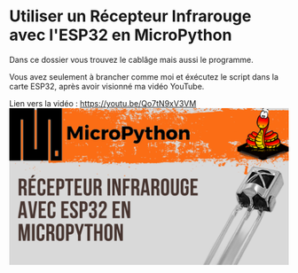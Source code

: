 # Utiliser un Récepteur Infrarouge avec l'ESP32 en MicroPython 
Dans ce dossier vous trouvez le cablâge mais aussi le programme.

Vous avez seulement à brancher comme moi et éxécutez le script dans la carte ESP32, après avoir visionné ma vidéo YouTube.

Lien vers la vidéo : https://youtu.be/Qo7tN9xV3VM
![alt text](https://github.com/electrocodeur/11_recepteur_ir_esp32/blob/main/miniature.png)

